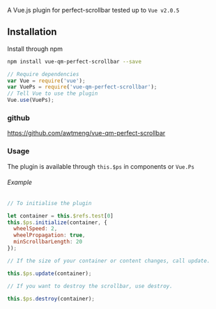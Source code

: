 A Vue.js plugin for perfect-scrollbar tested up to ```Vue v2.0.5```

## Installation

Install through npm

``` bash
npm install vue-qm-perfect-scrollbar --save

```

``` javascript
// Require dependencies
var Vue = require('vue');
var VuePs = require('vue-qm-perfect-scrollbar');
// Tell Vue to use the plugin
Vue.use(VuePs);

```

### github
https://github.com/awtmeng/vue-qm-perfect-scrollbar

### Usage
The plugin is available through ```this.$ps``` in components or ```Vue.Ps```

###### Example
``` javascript
// To initialise the plugin

let container = this.$refs.test[0]
this.$ps.initialize(container, {
  wheelSpeed: 2,
  wheelPropagation: true,
  minScrollbarLength: 20
});

// If the size of your container or content changes, call update.

this.$ps.update(container);

// If you want to destroy the scrollbar, use destroy.

this.$ps.destroy(container);


```